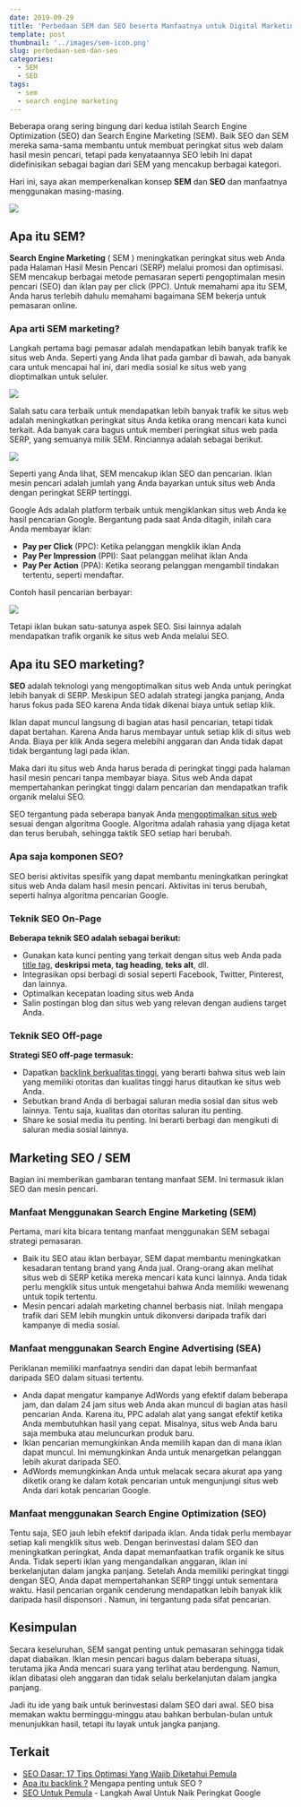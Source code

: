 ```yaml
---
date: 2019-09-29
title: 'Perbedaan SEM dan SEO beserta Manfaatnya untuk Digital Marketing'
template: post
thumbnail: '../images/sem-icon.png'
slug: perbedaan-sem-dan-seo
categories:
  - SEM
  - SEO
tags:
  - sem
  - search engine marketing
---
```


Beberapa orang sering bingung dari kedua istilah Search Engine Optimization (SEO) dan Search Engine Marketing (SEM). Baik SEO dan SEM mereka sama-sama membantu untuk membuat peringkat situs web dalam hasil mesin pencari, tetapi pada kenyataannya SEO lebih Ini dapat didefinisikan sebagai bagian dari SEM yang mencakup berbagai kategori.

Hari ini, saya akan memperkenalkan konsep **SEM** dan **SEO** dan manfaatnya menggunakan masing-masing.

![](../images/search.png)

## Apa itu SEM?

**Search Engine Marketing** ( SEM ) meningkatkan peringkat situs web Anda pada Halaman Hasil Mesin Pencari (SERP) melalui promosi dan optimisasi. SEM mencakup berbagai metode pemasaran seperti pengoptimalan mesin pencari (SEO) dan iklan pay per click (PPC). Untuk memahami apa itu SEM, Anda harus terlebih dahulu memahami bagaimana SEM bekerja untuk pemasaran online.

### Apa arti SEM marketing?

Langkah pertama bagi pemasar adalah mendapatkan lebih banyak trafik ke situs web Anda. Seperti yang Anda lihat pada gambar di bawah, ada banyak cara untuk mencapai hal ini, dari media sosial ke situs web yang dioptimalkan untuk seluler. 

![](../images/sem.png)

Salah satu cara terbaik untuk mendapatkan lebih banyak trafik ke situs web adalah meningkatkan peringkat situs Anda ketika orang mencari kata kunci terkait. Ada banyak cara bagus untuk memberi peringkat situs web pada SERP, yang semuanya milik SEM. Rinciannya adalah sebagai berikut.

![](../images/sem-marketing.png)

Seperti yang Anda lihat, SEM mencakup iklan SEO dan pencarian. Iklan mesin pencari adalah jumlah yang Anda bayarkan untuk situs web Anda dengan peringkat SERP tertinggi.

Google Ads adalah platform terbaik untuk mengiklankan situs web Anda ke hasil pencarian Google. Bergantung pada saat Anda ditagih, inilah cara Anda membayar iklan: 

- **Pay per Click** (PPC): Ketika pelanggan mengklik iklan Anda
- **Pay Per Impression** (PPI): Saat pelanggan melihat iklan Anda
- **Pay Per Action** (PPA): Ketika seorang pelanggan mengambil tindakan tertentu, seperti mendaftar.

Contoh hasil pencarian berbayar: 

![](../images/sem-dan-seo.png)

Tetapi iklan bukan satu-satunya aspek SEO. Sisi lainnya adalah mendapatkan trafik organik ke situs web Anda melalui SEO. 

## Apa itu SEO marketing?

**SEO** adalah teknologi yang mengoptimalkan situs web Anda untuk peringkat lebih banyak di SERP. Meskipun SEO adalah strategi jangka panjang, Anda harus fokus pada SEO karena Anda tidak dikenai biaya untuk setiap klik. 

Iklan dapat muncul langsung di bagian atas hasil pencarian, tetapi tidak dapat bertahan. Karena Anda harus membayar untuk setiap klik di situs web Anda. Biaya per klik Anda segera melebihi anggaran dan Anda tidak dapat tidak bergantung lagi pada iklan. 

Maka dari itu situs web Anda harus berada di peringkat tinggi pada halaman hasil mesin pencari tanpa membayar biaya. Situs web Anda dapat mempertahankan peringkat tinggi dalam pencarian dan mendapatkan trafik organik melalui SEO. 

SEO tergantung pada seberapa banyak Anda [mengoptimalkan situs web](https://www.aradechoco.com/seo-dasar-untuk-pemula/) sesuai dengan algoritma Google. Algoritma adalah rahasia yang dijaga ketat dan terus berubah, sehingga taktik SEO setiap hari berubah. 

### Apa saja komponen SEO? 

SEO berisi aktivitas spesifik yang dapat membantu meningkatkan peringkat situs web Anda dalam hasil mesin pencari. Aktivitas ini terus berubah, seperti halnya algoritma pencarian Google.

### Teknik SEO On-Page

**Beberapa teknik SEO adalah sebagai berikut:**

- Gunakan kata kunci penting yang terkait dengan situs web Anda pada [title tag](https://www.aradechoco.com/optimasi-meta-tag/), **deskripsi meta**, **tag heading**, **teks alt**, dll.
- Integrasikan opsi berbagi di sosial seperti Facebook, Twitter, Pinterest, dan lainnya.
- Optimalkan kecepatan loading situs web Anda
- Salin postingan blog dan situs web yang relevan dengan audiens target Anda.

### Teknik SEO Off-page

**Strategi SEO off-page termasuk:**

- Dapatkan [backlink berkualitas tinggi](https://www.aradechoco.com/apa-itu-backlink/), yang berarti bahwa situs web lain yang memiliki otoritas dan kualitas tinggi harus ditautkan ke situs web Anda. 
- Sebutkan brand Anda di berbagai saluran media sosial dan situs web lainnya. Tentu saja, kualitas dan otoritas saluran itu penting.
- Share ke sosial media itu penting. Ini berarti berbagi dan mengikuti di saluran media sosial lainnya.

## Marketing SEO / SEM

Bagian ini memberikan gambaran tentang manfaat SEM. Ini termasuk iklan SEO dan mesin pencari.

### Manfaat Menggunakan Search Engine Marketing (SEM)

Pertama, mari kita bicara tentang manfaat menggunakan SEM sebagai strategi pemasaran.

- Baik itu SEO atau iklan berbayar, SEM dapat membantu meningkatkan kesadaran tentang brand yang Anda jual. Orang-orang akan melihat situs web di SERP ketika mereka mencari kata kunci lainnya. Anda tidak perlu mengklik situs untuk mengetahui bahwa Anda memiliki wewenang untuk topik tertentu.
- Mesin pencari adalah marketing channel berbasis niat. Inilah mengapa trafik dari SEM lebih mungkin untuk dikonversi daripada trafik dari kampanye di media sosial. 

### Manfaat menggunakan Search Engine Advertising (SEA)

Periklanan memiliki manfaatnya sendiri dan dapat lebih bermanfaat daripada SEO dalam situasi tertentu.

- Anda dapat mengatur kampanye AdWords yang efektif dalam beberapa jam, dan dalam 24 jam situs web Anda akan muncul di bagian atas hasil pencarian Anda. Karena itu, PPC adalah alat yang sangat efektif ketika Anda membutuhkan hasil yang cepat. Misalnya, situs web Anda baru saja membuka atau meluncurkan produk baru.
- Iklan pencarian memungkinkan Anda memilih kapan dan di mana iklan dapat muncul. Ini memungkinkan Anda untuk menargetkan pelanggan lebih akurat daripada SEO.
- AdWords memungkinkan Anda untuk melacak secara akurat apa yang diketik orang ke dalam kotak pencarian untuk mengunjungi situs web Anda dari kotak pencarian Google.

### Manfaat menggunakan Search Engine Optimization (SEO)

Tentu saja, SEO jauh lebih efektif daripada iklan. Anda tidak perlu membayar setiap kali mengklik situs web. Dengan berinvestasi dalam SEO dan meningkatkan peringkat, Anda dapat memanfaatkan trafik organik ke situs Anda.
Tidak seperti iklan yang mengandalkan anggaran, iklan ini berkelanjutan dalam jangka panjang. Setelah Anda memiliki peringkat tinggi dengan SEO, Anda dapat mempertahankan SERP tinggi untuk sementara waktu.
Hasil pencarian organik cenderung mendapatkan lebih banyak klik daripada hasil disponsori . Namun, ini tergantung pada sifat pencarian.

## Kesimpulan

Secara keseluruhan, SEM sangat penting untuk pemasaran sehingga tidak dapat diabaikan. Iklan mesin pencari bagus dalam beberapa situasi, terutama jika Anda mencari suara yang terlihat atau berdengung. Namun, iklan dibatasi oleh anggaran dan tidak selalu berkelanjutan dalam jangka panjang.

Jadi itu ide yang baik untuk berinvestasi dalam SEO dari awal. SEO bisa memakan waktu berminggu-minggu atau bahkan berbulan-bulan untuk menunjukkan hasil, tetapi itu layak untuk jangka panjang. 

## Terkait

- [SEO Dasar: 17 Tips Optimasi Yang Wajib Diketahui Pemula](https://www.aradechoco.com/seo-dasar-untuk-pemula/)
- [Apa itu backlink ?](https://www.aradechoco.com/apa-itu-backlink/) Mengapa penting untuk SEO ?
- [SEO Untuk Pemula](https://www.aradechoco.com/SEO-untuk-pemula/) - Langkah Awal Untuk Naik Peringkat Google 
